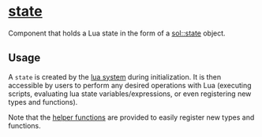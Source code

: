 # [state](state.hpp)

Component that holds a Lua state in the form of a [sol::state](https://github.com/ThePhD/sol2) object.

## Usage

A `state` is created by the [lua system](../systems/system.md) during initialization. It is then accessible by users to perform any desired operations with Lua (executing scripts, evaluating lua state variables/expressions, or even registering new types and functions).

Note that the [helper functions](../helpers/) are provided to easily register new types and functions.